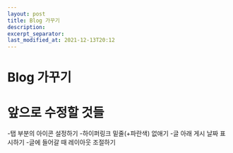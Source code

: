 ```yaml
---
layout: post
title: Blog 가꾸기
description:
excerpt_separator:
last_modified_at: 2021-12-13T20:12
---
```


Blog 가꾸기
======
# 앞으로 수정할 것들
-탭 부분의 아이콘 설정하기
-하이퍼링크 밑줄(+파란색) 없애기
-글 아래 게시 날짜 표시하기
-글에 들어갈 때 레이아웃 조절하기
